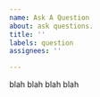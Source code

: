 ```yaml
---
name: Ask A Question
about: ask questions.
title: ''
labels: question
assignees: ''

---
```


blah blah blah blah
